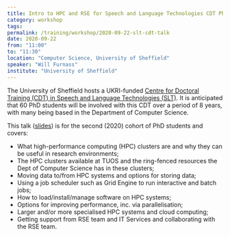 ```yaml
---
title: Intro to HPC and RSE for Speech and Language Technologies CDT PhD students 
category: workshop
tags:
permalink: /training/workshop/2020-09-22-slt-cdt-talk
date: 2020-09-22
from: "11:00"
to: "11:30"
location: "Computer Science, University of Sheffield"
speaker: "Will Furnass"
institute: "University of Sheffield"
---
```


The University of Sheffield hosts
a UKRI-funded [Centre for Doctoral Training (CDT) in Speech and Language Technologies (SLT)](https://slt-cdt.ac.uk/).
It is anticipated that 60 PhD students will be involved with this CDT over a period of 8 years,
with many being based in the Department of Computer Science.

This talk ([slides](https://rse.shef.ac.uk/rse-dcs-pres-on-hpc/)) is for the second (2020) cohort of PhD students and covers:

  - What high-performance computing (HPC) clusters are and why they can be useful in research environments;
  - The HPC clusters available at TUOS 
    and the ring-fenced resources the Dept of Computer Science has in these clusters;
  - Moving data to/from HPC systems and options for storing data;
  - Using a job scheduler such as Grid Engine to run interactive and batch jobs;
  - How to load/install/manage software on HPC systems;
  - Options for improving performance, inc. via parallelisation;
  - Larger and/or more specialised HPC systems
    and cloud computing;
  - Getting support from RSE team and IT Services and 
    collaborating with the RSE team.
